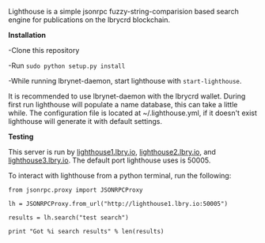 Lighthouse is a simple jsonrpc fuzzy-string-comparision based search engine for publications on the lbrycrd blockchain.

**Installation**

-Clone this repository

-Run `sudo python setup.py install`

-While running lbrynet-daemon, start lighthouse with `start-lighthouse`. 

It is recommended to use lbrynet-daemon with
the lbrycrd wallet. During first run lighthouse will populate a name database, this can take a little while. The configuration file is located at ~/.lighthouse.yml, if it doesn't exist lighthouse will generate it with default settings.

**Testing**

This server is run by [lighthouse1.lbry.io](lighthouse1.lbry.io), [lighthouse2.lbry.io](lighthouse2.lbry.io), and [lighthouse3.lbry.io](lighthouse3.lbry.io). The default port lighthouse uses is 50005.

To interact with lighthouse from a python terminal, run the following:


 `from jsonrpc.proxy import JSONRPCProxy`
 
 `lh = JSONRPCProxy.from_url("http://lighthouse1.lbry.io:50005")`
 
 `results = lh.search("test search")`
 
 `print "Got %i search results" % len(results)`
